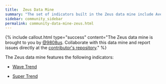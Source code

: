 ```yaml
---
title:  Zeus Data Mine
summary: "The set of indicators built in the Zeus data mine include Average True Range (ATR), Rate of Change (ROC), and Stochastic."
sidebar: community_sidebar
permalink: community-data-mine-zeus.html
---
```


{% include callout.html type="success" content="The Zeus data mine is brought to you by <a href='https://github.com/9808us' rel='nofollow' rel='noopener' target='_blank'>@9808us</a>. Collaborate with this data mine and report issues directly at the <a href='https://github.com/9808us/Superalgos-Indicators'  rel='nofollow' rel='noopener' target='_blank'>contributor's repository</a>." %}

The Zeus data mine features the following indicators:

* [Wave Trend](community-indicator-wavetrend.html)

* [Super Trend](community-indicator-supertrend.html)


